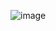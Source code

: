 
![image](https://github.com/2024-SMHRD-SW-DataDesign-1/smartValley/assets/147639795/1e9eea44-f70a-4963-a7b8-c4de0221e320)
